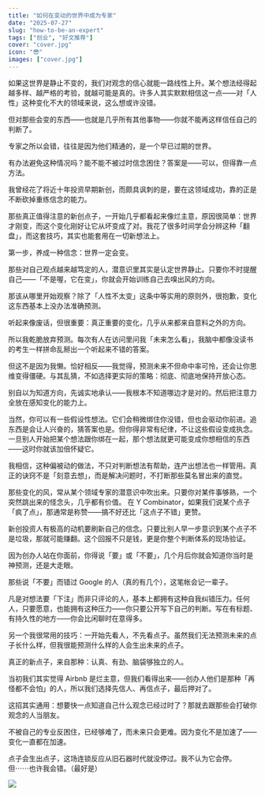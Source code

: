 ```yaml
---
title: "如何在变动的世界中成为专家"
date: "2025-07-27"
slug: "how-to-be-an-expert"
tags: ["创业", "好文推荐"]
cover: "cover.jpg"
icon: "😎"
images: ["cover.jpg"]
---
```

如果这世界是静止不变的，我们对观念的信心就能一路线性上升。某个想法经得起越多样、越严格的考验，就越可能是真的。许多人其实默默相信这一点——对「人性」这种变化不大的领域来说，这么想或许没错。



但对那些会变的东西——也就是几乎所有其他事物——你就不能再这样信任自己的判断了。



专家之所以会错，往往是因为他们精通的，是一个早已过期的世界。



有办法避免这种情况吗？能不能不被过时信念困住？答案是——可以，但得靠一点方法。



我曾经花了将近十年投资早期新创，而颇具讽刺的是，要在这领域成功，靠的正是不断砍掉重练信念的能力。



那些真正值得注意的新创点子，一开始几乎都看起来像烂主意，原因很简单：世界才刚变，而这个变化刚好让它从坏变成了对。我花了很多时间学会分辨这种「翻盘」，而这套技巧，其实也能套用在一切新想法上。



第一步，养成一种信念：世界一定会变。



那些对自己观点越来越笃定的人，潜意识里其实是认定世界静止。只要你不时提醒自己——「不是喔，它在变」，你就会开始训练自己去嗅出风的方向。



那该从哪里开始观察？除了「人性不太变」这条中等实用的原则外，很抱歉，变化这东西基本上没办法准确预测。



听起来像废话，但很重要：真正重要的变化，几乎从来都来自意料之外的方向。



所以我乾脆放弃预测。每次有人在访问里问我「未来怎么看」，我脑中都像没读书的考生一样拼命乱掰出一个听起来不错的答案。



但这不是因为我懒。恰好相反——我觉得，预测未来不但命中率可怜，还会让你思维变得僵硬。与其乱猜，不如选择更实际的策略：彻底、彻底地保持开放心态。



别自以为知道方向，先诚实地承认——我根本不知道哪边才是对的。然后把注意力全放在感知变化的能力上。



当然，你可以有一些假设性想法。它们会稍微绑住你没错，但也会驱动你前进。追东西是会让人兴奋的，猜答案也是。但你得非常有纪律，不让这些假设变成执念。
一旦别人开始把某个想法跟你绑在一起，那个想法就更可能变成你想相信的东西——这时你就该加倍怀疑它。



我相信，这种偏被动的做法，不只对判断想法有帮助，连产出想法也一样管用。真正的诀窍不是「刻意去想」，而是解决问题时，不打断那些莫名冒出来的直觉。



那些变化的风，常从某个领域专家的潜意识中吹出来。只要你对某件事够熟，一个突然跳出来的怪念头，几乎都有价值。
在 Y Combinator，如果我们说某个点子「疯了点」，那通常是称赞——搞不好还比「这点子不错」更赞。



新创投资人有极高的动机要刷新自己的信念。只要比别人早一步意识到某个点子不是垃圾，那就可能赚翻。这个回报不只是钱，更是你整个判断体系的现场验证。



因为创办人站在你面前，你得说「要」或「不要」，几个月后你就会知道你当时是神预测，还是大走眼。



那些说「不要」而错过 Google 的人（真的有几个），这笔帐会记一辈子。



凡是对想法要「下注」而非只评论的人，基本上都拥有这种自我纠错压力。任何人，只要愿意，也能拥有这种压力——你只要公开写下自己的判断。写在有标题、有持久性的地方——你会比闲聊时在意得多。



另一个我很常用的技巧：一开始先看人，不先看点子。虽然我们无法预测未来的点子长什么样，但我很能预测什么样的人会生出未来的点子。



真正的新点子，来自那种：认真、有劲、脑袋够独立的人。



当初我们其实觉得 Airbnb 是烂主意，但我们看得出来——创办人他们是那种「再怪都不会怕」的人，所以我们选择先信人、再信点子，最后押对了。



这招其实通用：想要快一点知道自己什么观念已经过时了？那就去跟那些会打破你观念的人当朋友。



不被自己的专业反困住，已经够难了，而未来只会更难。因为变化不是加速了——变化一直都在加速。



点子会生出点子，这场连锁反应从旧石器时代就没停过。我不认为它会停。
但⋯⋯也许我会错。（最好是）




![](https://prod-files-secure.s3.us-west-2.amazonaws.com/112d0858-5090-4d34-a606-b75eb8d65fd2/46476355-9cf3-4e99-9b7a-3531bc426380/1000202064.png?X-Amz-Algorithm=AWS4-HMAC-SHA256&X-Amz-Content-Sha256=UNSIGNED-PAYLOAD&X-Amz-Credential=ASIAZI2LB466SKBSLVBU%2F20250810%2Fus-west-2%2Fs3%2Faws4_request&X-Amz-Date=20250810T081723Z&X-Amz-Expires=3600&X-Amz-Security-Token=IQoJb3JpZ2luX2VjEJb%2F%2F%2F%2F%2F%2F%2F%2F%2F%2FwEaCXVzLXdlc3QtMiJHMEUCIE5Nxvv4UOcO4jO90wjJmMToTzN1hDz3jgCct0b1jRT7AiEAqSXS1blvusOEH6C%2FtU6IUWXj2oNRh847%2BzEjdCf7QY0qiAQIzv%2F%2F%2F%2F%2F%2F%2F%2F%2F%2FARAAGgw2Mzc0MjMxODM4MDUiDPIHNwpF2oxMtgNlKyrcA5jt%2FKzr8nT1C2E6sExCdbSzTnfGszHij%2B9QQqwfC1GqI5cFogwiPVblehLRg3hxCHAU1BAYp8R%2BIr6WlqeJI%2F4ZLVwuY3kcRzRfyVr8AR2vHGibfo73%2BuI9l6jNC0pR%2FR5zBiEvrXvzszuZn53VJkKNghnQDTnLhSZ3LawpBfx1AjNwkbaCp%2B8OSo430SVW083kzhQufoY4ik31Z3OD2IBPAeDkpjAQb4Q7bQd1vXHWbrjgJaDxY5pDvTVjk%2FDausoriKEYW0FeF2bQaLsoeEH1vGoTdWRNNIWNf5XUZwqrdPcc4kQQ2Q1OE%2FTfN8Oqd9VN7tTwWIgI8uk9azPDaUFZUORxcDIqMxImbWwuam50J1zvD3EI1MZs9Qb1oRwDBjo7efp%2BpH99KZDA2o9gOCYbqfmCb%2BAB6Ag6RC2D8caaNa0Ousx9ZqAU7LAFGe2jhM6s0eCjEaSTpIwwXOef0Oxxn63lPfsaiokCvmTWEX%2BxD7eH2l00ja1nkzE6ace4UY4%2FhzSpN0XG2lHVHmzydA4Xa46x5HwvwDTqpunxuoGqBOlSRU5xAeEdxGT6lc8HhplkzBbM0ofZdC8c1Fmk4PJVL%2FHZcEUvrGOMM8LTcP90B7ySaixXnaJNm4W5MKbb4MQGOqUBS7WboONf4D4I4Z4qi339XifQkt8Pfh5xwoPheMZULTmTGxgk%2BrQ%2B4H9O7VS89mrJX9wv143saycL9clDGYUtXCYmS840MiOYKskSVmLhmbKSRcsJHcdvoMuzTigIz0xWmlFU8Dk9nyQ7qYcjxYQ5uDa89G0oqgTv43XYhbO7Yt%2FS4%2Fe%2BpVC8tOSk%2FzGH2LrCjMCEtDaAQtSOGobGq822ABFGt0Wp&X-Amz-Signature=618e145eefb94e99873add7c0b5a541d1261337e6b2b95c789ebb7ac93e7894d&X-Amz-SignedHeaders=host&x-amz-checksum-mode=ENABLED&x-id=GetObject)

